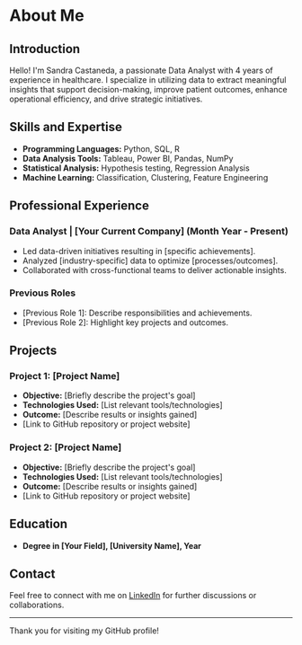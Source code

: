 # About Me

## Introduction

Hello! I'm Sandra Castaneda, a passionate Data Analyst with 4 years of experience in healthcare. I specialize in utilizing data to extract meaningful insights that support decision-making, improve patient outcomes, enhance operational efficiency, and drive strategic initiatives. 

## Skills and Expertise

- **Programming Languages:** Python, SQL, R
- **Data Analysis Tools:** Tableau, Power BI, Pandas, NumPy
- **Statistical Analysis:** Hypothesis testing, Regression Analysis
- **Machine Learning:** Classification, Clustering, Feature Engineering

## Professional Experience

### Data Analyst | [Your Current Company] (Month Year - Present)
- Led data-driven initiatives resulting in [specific achievements].
- Analyzed [industry-specific] data to optimize [processes/outcomes].
- Collaborated with cross-functional teams to deliver actionable insights.

### Previous Roles
- [Previous Role 1]: Describe responsibilities and achievements.
- [Previous Role 2]: Highlight key projects and outcomes.

## Projects

### Project 1: [Project Name]
- **Objective:** [Briefly describe the project's goal]
- **Technologies Used:** [List relevant tools/technologies]
- **Outcome:** [Describe results or insights gained]
- [Link to GitHub repository or project website]

### Project 2: [Project Name]
- **Objective:** [Briefly describe the project's goal]
- **Technologies Used:** [List relevant tools/technologies]
- **Outcome:** [Describe results or insights gained]
- [Link to GitHub repository or project website]

## Education

- **Degree in [Your Field], [University Name], Year**

## Contact

Feel free to connect with me on [LinkedIn](https://www.linkedin.com/in/yourprofile) for further discussions or collaborations.

---

Thank you for visiting my GitHub profile!
